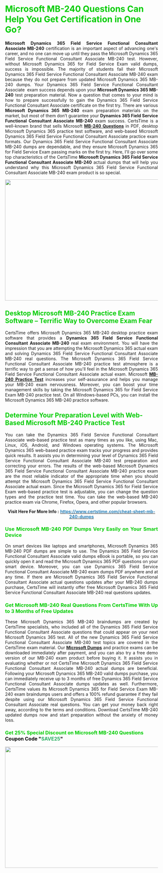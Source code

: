 <h1><span style="color:#00cc00;"><strong>Microsoft MB-240 Questions Can Help You Get Certification in One Go?</strong></span></h1>

<p style="text-align: justify;"><strong>Microsoft Dynamics 365 Field Service Functional Consultant Associate MB-240</strong> certification is an important aspect of advancing one's career, and no one can move up until they pass the Microsoft Dynamics 365 Field Service Functional Consultant Associate MB-240 test. However, without Microsoft Dynamics 365 for Field Service Exam valid dumps, success is impossible. The majority of students fail their Microsoft Dynamics 365 Field Service Functional Consultant Associate MB-240 exam because they do not prepare from updated Microsoft Dynamics 365 MB-240 dumps. Your Dynamics 365 Field Service Functional Consultant Associate  exam success depends upon your <strong>Microsoft Dynamics 365 MB-240</strong> test preparation material. Now a question that comes to your mind is how to prepare successfully to gain the Dynamics 365 Field Service Functional Consultant Associate certificate on the first try. There are various <strong>Microsoft Dynamics 365 MB-240</strong> exam preparation materials on the market, but most of them don’t guarantee your <strong>Dynamics 365 Field Service Functional Consultant Associate MB-240</strong> exam success. CertsTime is a well-known brand that sells Microsoft <strong><a href="https://www.certstime.com/cheat-sheet-mb-240-dumps">MB-240 Questions</a></strong> in PDF, desktop Microsoft Dynamics 365 practice test software, and web-based Microsoft Dynamics 365 Field Service Functional Consultant Associate practice exam formats. Our Dynamics 365 Field Service Functional Consultant Associate MB-240 dumps are dependable, and they ensure Microsoft Dynamics 365 for Field Service Exam passing marks on the first try. Here, I'll go over some top characteristics of the CertsTime <strong>Microsoft Dynamics 365 Field Service Functional Consultant Associate MB-240</strong> actual dumps that will help you understand why this Microsoft Dynamics 365 Field Service Functional Consultant Associate MB-240 exam product is so special.</p>

<p style="text-align: center;"><a href="https://www.certstime.com/cheat-sheet-mb-240-dumps"><img alt="" src="https://i.imgur.com/wlGiNOk.jpg" style="width: 700px; height: 398px;" /></a></p>

<h2><span style="color:#00cc00;"><strong>Desktop Microsoft MB-240 Practice Exam Software – Terrific Way to Overcome Exam Fear</strong></span></h2>

<p style="text-align: justify;">CertsTime offers Microsoft Dynamics 365 MB-240 desktop practice exam software that provides a <strong>Dynamics 365 Field Service Functional Consultant Associate MB-240</strong> real exam environment. You will have the impression that you are attempting the Microsoft Dynamics 365 actual exam and solving Dynamics 365 Field Service Functional Consultant Associate MB-240 real questions. The Microsoft Dynamics 365 Field Service Functional Consultant Associate MB-240 practice test atmosphere is a terrific way to get a sense of how you'll feel in the Microsoft Dynamics 365 Field Service Functional Consultant Associate actual exam. Microsoft <strong><a href="https://www.certstime.com/cheat-sheet-mb-240-dumps">MB-240 Practice Test</a></strong> increases your self-assurance and helps you manage your MB-240 exam nervousness. Moreover, you can boost your time management skills by taking the Microsoft Dynamics 365 for Field Service Exam MB-240 practice test. On all Windows-based PCs, you can install the Microsoft Dynamics 365 MB-240 practice software.</p>

<h2><span style="color:#00cc00;"><strong>Determine Your Preparation Level with Web-Based Microsoft MB-240 Practice Test</strong></span></h2>

<p style="text-align: justify;">You can take the Dynamics 365 Field Service Functional Consultant Associate web-based practice test as many times as you like, using Mac, Linux, iOS, Android, and Windows operating systems. The Microsoft Dynamics 365 web-based practice exam tracks your progress and provides quick results. It assists you in determining your level of Dynamics 365 Field Service Functional Consultant Associate MB-240 test preparation and correcting your errors. The results of the web-based Microsoft Dynamics 365 Field Service Functional Consultant Associate MB-240 practice exam are the most reliable indicator of the appropriate time when you should attempt the Microsoft Dynamics 365 Field Service Functional Consultant Associate actual exam. Since the Microsoft Dynamics 365 for Field Service Exam web-based practice test is adjustable, you can change the question types and the practice test time. You can take the web-based MB-240 practice exam via Chrome, Firefox, Opera, and other popular browsers.</p>

<p style="text-align: center;"><strong>Visit Here For More Info :</strong> <strong><a href="https://www.certstime.com/cheat-sheet-mb-240-dumps"><span style="color:#2980b9;">https://www.certstime.com/cheat-sheet-mb-240-dumps</span></a></strong></p>

<h3 style="text-align: justify;"><span style="color:#00cc00;"><strong>Use Microsoft MB-240 PDF Dumps Very Easily on Your Smart Device</strong></span></h3>

<p style="text-align: justify;">On smart devices like laptops and smartphones, Microsoft Dynamics 365 MB-240 PDF dumps are simple to use. The Dynamics 365 Field Service Functional Consultant Associate valid dumps eBook is portable, so you can quickly open it and read the Microsoft Dynamics 365 PDF questions on your smart device. Moreover, you can use Dynamics 365 Field Service Functional Consultant Associate MB-240 exam dumps PDF anywhere and at any time. If there are Microsoft Dynamics 365 Field Service Functional Consultant Associate actual questions updates after your MB-240 dumps purchase, CertsTime will instantly offer free Microsoft Dynamics 365 Field Service Functional Consultant Associate MB-240 real questions updates.</p>

<h3 style="text-align: justify;"><span style="color:#00cc00;"><strong>Get Microsoft MB-240 Real Questions From CertsTime With Up to 3 Months of Free Updates</strong></span></h3>

<p style="text-align: justify;">These Microsoft Dynamics 365 MB-240 braindumps are created by CertsTime specialists, who included all of the Dynamics 365 Field Service Functional Consultant Associate questions that could appear on your next Microsoft Dynamics 365 test. All of the new Dynamics 365 Field Service Functional Consultant Associate MB-240 test topics are covered in the CertsTime exam material. Our <strong><a href="https://www.certstime.com/cheat-sheet-microsoft-dumps">Microsoft Dumps</a></strong> and practice exams can be downloaded immediately after payment, and you can also try a free demo version of our MB-240 exam product before buying it. It assists you in evaluating whether or not CertsTime Microsoft Dynamics 365 Field Service Functional Consultant Associate MB-240 actual dumps are beneficial. Following your Microsoft Dynamics 365 MB-240 valid dumps purchase, you can immediately receive up to 3 months of free Dynamics 365 Field Service Functional Consultant Associate dumps updates as well. Furthermore, CertsTime values its Microsoft Dynamics 365 for Field Service Exam MB-240 exam braindumps users and offers a 100% refund guarantee if they fail despite using our Microsoft Dynamics 365 Field Service Functional Consultant Associate real questions. You can get your money back right away, according to the terms and conditions. Download CertsTime MB-240 updated dumps now and start preparation without the anxiety of money loss.</p>

<h3 style="text-align: justify;"><strong><span style="font-size:16px;"><strong><span style="color:#00cc00;">Get 25% Special Discount on Microsoft MB-240 Questions</span></strong><br />
<strong><span style="color:#000000;">Coupon Code</span></strong> <strong><span style="color:#000000;">"</span><span style="color:#27ae60;">SAVE</span><font color="#27ae60">25</font><span style="color:#000000;">"</span></strong></span></strong></h3>

<p style="text-align: center;"><strong><a href="https://www.certstime.com/cheat-sheet-mb-240-dumps"><img alt="" src="https://i.imgur.com/Gj1kXWu.jpg" style="width: 700px; height: 398px;" /></a></strong></p>
